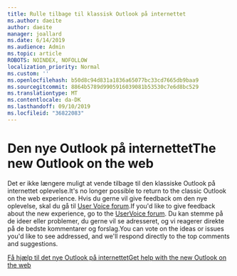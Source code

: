 ```yaml
---
title: Rulle tilbage til klassisk Outlook på internettet
ms.author: daeite
author: daeite
manager: joallard
ms.date: 6/14/2019
ms.audience: Admin
ms.topic: article
ROBOTS: NOINDEX, NOFOLLOW
localization_priority: Normal
ms.custom: ''
ms.openlocfilehash: b50d8c94d831a1836a65077bc33cd7665db9baa9
ms.sourcegitcommit: 8864b5789d9905916039081b53530c7e6d8bc529
ms.translationtype: MT
ms.contentlocale: da-DK
ms.lasthandoff: 09/10/2019
ms.locfileid: "36822083"
---
```

# <a name="the-new-outlook-on-the-web"></a><span data-ttu-id="76b85-102">Den nye Outlook på internettet</span><span class="sxs-lookup"><span data-stu-id="76b85-102">The new Outlook on the web</span></span>

<span data-ttu-id="76b85-103">Det er ikke længere muligt at vende tilbage til den klassiske Outlook på internettet oplevelse.</span><span class="sxs-lookup"><span data-stu-id="76b85-103">It's no longer possible to return to the classic Outlook on the web experience.</span></span> <span data-ttu-id="76b85-104">Hvis du gerne vil give feedback om den nye oplevelse, skal du gå til [User Voice forum](https://go.microsoft.com/fwlink/?linkid=2103182).</span><span class="sxs-lookup"><span data-stu-id="76b85-104">If you'd like to give feedback about the new experience, go to the [UserVoice forum](https://go.microsoft.com/fwlink/?linkid=2103182).</span></span> <span data-ttu-id="76b85-105">Du kan stemme på de ideer eller problemer, du gerne vil se adresseret, og vi reagerer direkte på de bedste kommentarer og forslag.</span><span class="sxs-lookup"><span data-stu-id="76b85-105">You can vote on the ideas or issues you'd like to see addressed, and we'll respond directly to the top comments and suggestions.</span></span>

[<span data-ttu-id="76b85-106">Få hjælp til det nye Outlook på internettet</span><span class="sxs-lookup"><span data-stu-id="76b85-106">Get help with the new Outlook on the web</span></span>](https://support.office.com/article/017014cd-2ad0-41ab-8473-6bd8c349d4f8)